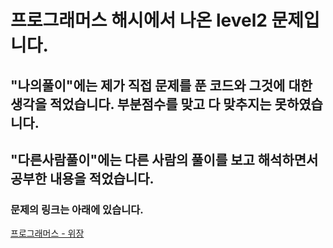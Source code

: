 # 프로그래머스 해시에서 나온 level2 문제입니다.
## "나의풀이"에는 제가 직접 문제를 푼 코드와 그것에 대한 생각을 적었습니다. 부분점수를 맞고 다 맞추지는 못하였습니다.
## "다른사람풀이"에는 다른 사람의 풀이를 보고 해석하면서 공부한 내용을 적었습니다.
### 문제의 링크는 아래에 있습니다.
<a href="https://programmers.co.kr/learn/courses/30/lessons/42578" target="_blank">프로그래머스 - 위장</a>
